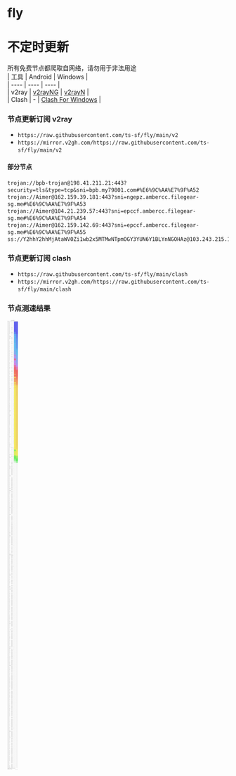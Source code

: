 # fly
# 不定时更新
所有免费节点都爬取自网络，请勿用于非法用途  
|  工具  | Android  | Windows  |  
|  ----  | ----   | ----  |  
| v2ray  | [v2rayNG](https://github.com/2dust/v2rayNG/releases) | [v2rayN](https://github.com/2dust/v2rayN/releases) |  
| Clash  | - | [Clash For Windows](https://github.com/2dust/clashN/releases) | 
  
### 节点更新订阅  v2ray
- `https://raw.githubusercontent.com/ts-sf/fly/main/v2`  
- `https://mirror.v2gh.com/https://raw.githubusercontent.com/ts-sf/fly/main/v2`  

#### 部分节点  
``` 
trojan://bpb-trojan@198.41.211.21:443?security=tls&type=tcp&sni=bpb.my79801.com#%E6%9C%AA%E7%9F%A52
trojan://Aimer@162.159.39.181:443?sni=ngepz.ambercc.filegear-sg.me#%E6%9C%AA%E7%9F%A53
trojan://Aimer@104.21.239.57:443?sni=epccf.ambercc.filegear-sg.me#%E6%9C%AA%E7%9F%A54
trojan://Aimer@162.159.142.69:443?sni=epccf.ambercc.filegear-sg.me#%E6%9C%AA%E7%9F%A55
ss://Y2hhY2hhMjAtaWV0Zi1wb2x5MTMwNTpmOGY3YUN6Y1BLYnNGOHAz@103.243.215.17:990#%E6%9C%AA%E7%9F%A56%20752.9KB%2Fs
```
### 节点更新订阅  clash
- `https://raw.githubusercontent.com/ts-sf/fly/main/clash`  
- `https://mirror.v2gh.com/https://raw.githubusercontent.com/ts-sf/fly/main/clash`  

### 节点测速结果
![image](traffic.png)
